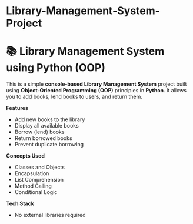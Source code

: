 # Library-Management-System-Project
# 📚 Library Management System using Python (OOP)

This is a simple **console-based Library Management System** project built using **Object-Oriented Programming (OOP)** principles in **Python**. It allows you to add books, lend books to users, and return them.

**Features**

- Add new books to the library
- Display all available books
- Borrow (lend) books
- Return borrowed books
- Prevent duplicate borrowing

**Concepts Used**

- Classes and Objects
- Encapsulation
- List Comprehension
- Method Calling
- Conditional Logic

**Tech Stack**

- No external libraries required



